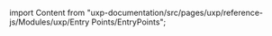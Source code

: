 
import Content from "uxp-documentation/src/pages/uxp/reference-js/Modules/uxp/Entry Points/EntryPoints";

<Content query="product=photoshop"/>
